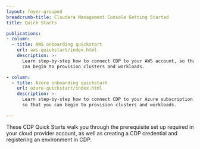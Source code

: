 ```yaml
---
layout: foyer-grouped
breadcrumb-title: Cloudera Management Console Getting Started
title: Quick Starts

publications:
- column:
  - title: AWS onboarding quickstart
    url: aws-quickstart/index.html
    description: >-
      Learn step-by-step how to connect CDP to your AWS account, so that you
      can begin to provision clusters and workloads.

- column:
  - title: Azure onboarding quickstart
    url: azure-quickstart/index.html
    description: >-
      Learn step-by-step how to connect CDP to your Azure subscription,
      so that you can begin to provision clusters and workloads.

---
```


These CDP Quick Starts walk you through the prerequisite set up required 
in your cloud provider account, as well as creating a CDP credential 
and registering an environment in CDP.
